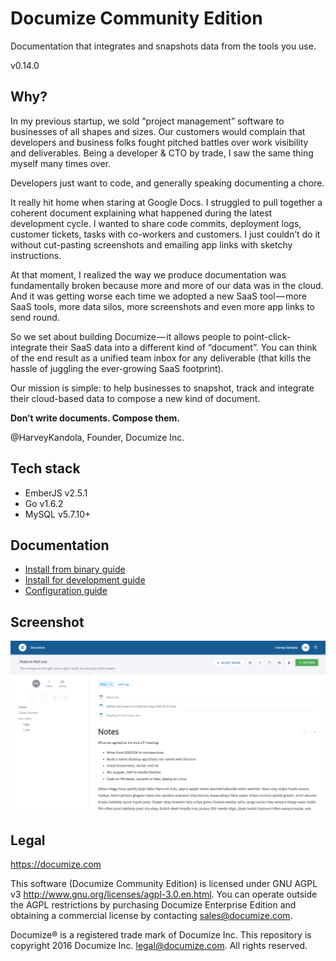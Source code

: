 # Documize Community Edition

Documentation that integrates and snapshots data from the tools you use.

v0.14.0

## Why?

In my previous startup, we sold “project management” software to businesses of all shapes and sizes. Our customers would complain that developers and business folks fought pitched battles over work visibility and deliverables. Being a developer & CTO by trade, I saw the same thing myself many times over.

Developers just want to code, and generally speaking documenting a chore.

It really hit home when staring at Google Docs. I struggled to pull together a coherent document explaining what happened during the latest development cycle. I wanted to share code commits, deployment logs, customer tickets, tasks with co-workers and customers. I just couldn’t do it without cut-pasting screenshots and emailing app links with sketchy instructions.

At that moment, I realized the way we produce documentation was fundamentally broken because more and more of our data was in the cloud. And it was getting worse each time we adopted a new SaaS tool — more SaaS tools, more data silos, more screenshots and even more app links to send round.

So we set about building Documize — it allows people to point-click-integrate their SaaS data into a different kind of “document”. You can think of the end result as a unified team inbox for any deliverable (that kills the hassle of juggling the ever-growing SaaS footprint).

Our mission is simple: to help businesses to snapshot, track and integrate their cloud-based data to compose a new kind of document.

**Don’t write documents. Compose them.**

@HarveyKandola, Founder, Documize Inc.

## Tech stack

* EmberJS v2.5.1
* Go v1.6.2
* MySQL v5.7.10+

## Documentation

* [Install from binary guide](https://developers.documize.com/s/VzO9ZqMOCgABGyfW/installation/d/V16L08ucxwABhZF6/install-documize-from-binary-guide)
* [Install for development guide](https://developers.documize.com/s/VzO9ZqMOCgABGyfW/installation/d/V16LOMucxwABhZF1/install-documize-for-development-guide)
* [Configuration guide](https://developers.documize.com/s/VzO9ZqMOCgABGyfW/installation/d/VzSL8cVZ4QAB2B4Y/configure-documize-guide)

## Screenshot

![Alt text](screenshot.png "Documize")

## Legal

https://documize.com

This software (Documize Community Edition) is licensed under GNU AGPL v3 http://www.gnu.org/licenses/agpl-3.0.en.html. You can operate outside the AGPL restrictions by purchasing Documize Enterprise Edition and obtaining a commercial license by contacting <sales@documize.com>. 

Documize® is a registered trade mark of Documize Inc. This repository is copyright 2016 Documize Inc. <legal@documize.com>. All rights reserved.
